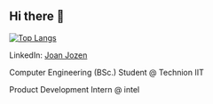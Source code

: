 ## Hi there 👋
[![Top Langs](https://github-readme-stats.vercel.app/api/top-langs/?username=joannj35&layout=donut&show_icons=true&theme=transparent)](https://github.com/anuraghazra/github-readme-stats)

LinkedIn: [Joan Jozen](https://www.linkedin.com/in/joan-jozen/)

Computer Engineering (BSc.) Student @ Technion IIT

Product Development Intern @ intel
